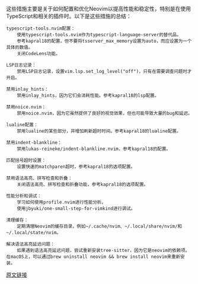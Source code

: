 这些措施主要是关于如何配置和优化Neovim以提高性能和稳定性，特别是在使用TypeScript和相关的插件时。以下是这些措施的总结：

    typescript-tools.nvim配置：
        使用typescript-tools.nvim作为typescript-language-server的替代品。
        参考kapral18的配置，但不要将tsserver_max_memory设置为auto，而应设置为一个具体的数值。
        关闭CodeLens功能。

    LSP日志记录：
        禁用LSP日志记录，设置vim.lsp.set_log_level("off")，只有在需要调查问题时才开启。

    禁用inlay_hints：
        禁用inlay_hints，因为它们会消耗性能。参考kapral18的lsp配置。

    禁用noice.nvim：
        禁用noice.nvim，因为它虽然提供了良好的视觉效果，但也可能导致大量的bug和延迟。

    lualine配置：
        禁用lualine的某些部分，并增加刷新超时时间。参考kapral18的lualine配置。

    禁用indent-blankline：
        禁用lukas-reineke/indent-blankline.nvim，参考kapral18的配置。

    匹配括号超时设置：
        设置快速的matchparen超时，参考kapral18的选项配置。

    禁用语法高亮、拼写检查和折叠：
        关闭语法高亮、拼写检查和折叠功能，参考kapral18的选项配置。

    性能分析和调试：
        学习如何使用profile.nvim进行性能分析。
        使用jbyuki/one-small-step-for-vimkind进行调试。

    清理缓存：
        定期清理Neovim的缓存目录，例如~/.cache/nvim、~/.local/share/nvim/和~/.local/state/nvim。

    解决语法高亮延迟问题：
        如果遇到语法高亮延迟问题，尝试重新安装tree-sitter，因为它是neovim的依赖项。在macOS上，可以通过brew uninstall neovim && brew install neovim来重新安装。
[原文链接](https://github.com/LazyVim/LazyVim/discussions/326#discussioncomment-11454517)
